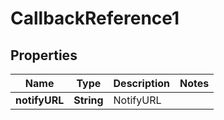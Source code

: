 
# CallbackReference1

## Properties
Name | Type | Description | Notes
------------ | ------------- | ------------- | -------------
**notifyURL** | **String** | NotifyURL | 



